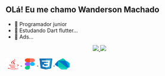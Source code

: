 ## OLá! Eu me chamo Wanderson Machado
- 👋 Programador junior
- 🌱 Estudando Dart flutter...
- 💞️ Ads...
<div align="center">
  <a href="https://github.com/WsilvaM">
  <img height="180em" src="https://github-readme-stats.vercel.app/api?username=WsilvaM&show_icons=true&theme=dracula&include_all_commits=ture&count_private=false"/>
 <img height="180em" src="https://github-readme-stats.vercel.app/api/top-langs/?username=WsilvaM&layout=compact&langs_count=7&theme=dracula"/>
</div
 
<div style="display: inline_block"><br>
  <img align="center" alt="WsilvaM-Js" height="30" width="40" src="https://raw.githubusercontent.com/devicons/devicon/master/icons/java/java-plain.svg">
  
  
  <img align="center" alt="WsilvaM-figma" height="30" width="40" src="https://raw.githubusercontent.com/devicons/devicon/master/icons/figma/figma-original.svg">
  <img align="center" alt="WsilvaM-CSS" height="30" width="40" src="https://raw.githubusercontent.com/devicons/devicon/master/icons/css3/css3-original.svg">
  <img align="center" alt="WsilvaM-dart" height="30" width="40" src="https://raw.githubusercontent.com/devicons/devicon/master/icons/dart/dart-original.svg">


</div>
 
 ##
 
 

